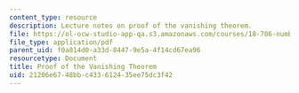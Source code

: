 ```yaml
---
content_type: resource
description: Lecture notes on proof of the vanishing theorem.
file: https://ol-ocw-studio-app-qa.s3.amazonaws.com/courses/18-786-number-theory-ii-class-field-theory-spring-2016/21206e6748bbc433612435ee75dc3f42_MIT18_786S16_lec17.pdf
file_type: application/pdf
parent_uid: f0a814d0-a33d-8447-9e5a-4f14cd67ea96
resourcetype: Document
title: Proof of the Vanishing Theorem
uid: 21206e67-48bb-c433-6124-35ee75dc3f42
---
```


